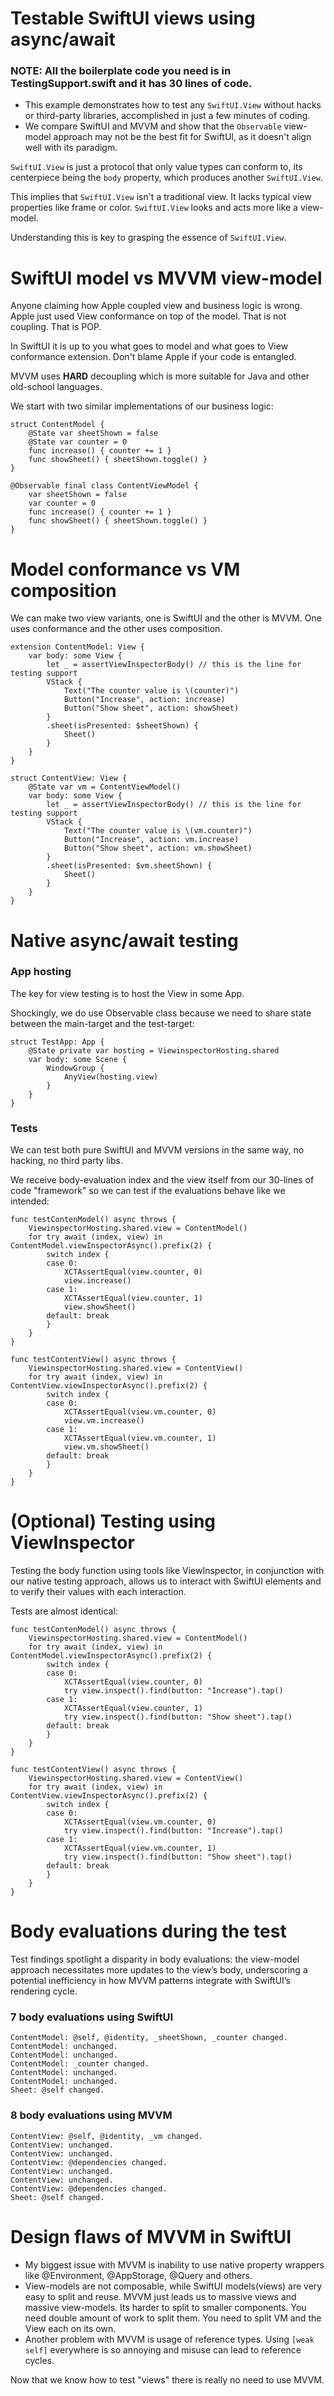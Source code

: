 # Testable SwiftUI views using async/await

### NOTE: All the boilerplate code you need is in TestingSupport.swift and it has 30 lines of code.

- This example demonstrates how to test any `SwiftUI.View` without hacks or third-party libraries, accomplished in just a few minutes of coding.
- We compare SwiftUI and MVVM and show that the `Observable` view-model approach may not be the best fit for SwiftUI, as it doesn't align well with its paradigm.

`SwiftUI.View` is just a protocol that only value types can conform to, its centerpiece being the `body` property, which produces another `SwiftUI.View`.

This implies that `SwiftUI.View` isn't a traditional view. It lacks typical view properties like frame or color. `SwiftUI.View` looks and acts more like a view-model.

Understanding this is key to grasping the essence of `SwiftUI.View`.

# SwiftUI model vs MVVM view-model

Anyone claiming how Apple coupled view and business logic is wrong. Apple just used View conformance on top of the model. That is not coupling. That is POP.

In SwiftUI it is up to you what goes to model and what goes to View conformance extension. Don't blame Apple if your code is entangled.

MVVM uses **HARD** decoupling which is more suitable for Java and other old-school languages.

We start with two similar implementations of our business logic:
```
struct ContentModel {
    @State var sheetShown = false
    @State var counter = 0
    func increase() { counter += 1 }
    func showSheet() { sheetShown.toggle() }
}

@Observable final class ContentViewModel {
    var sheetShown = false
    var counter = 0
    func increase() { counter += 1 }
    func showSheet() { sheetShown.toggle() }
}
```

# Model conformance vs VM composition

We can make two view variants, one is SwiftUI and the other is MVVM. One uses conformance and the other uses composition.
```
extension ContentModel: View {
    var body: some View {
        let _ = assertViewInspectorBody() // this is the line for testing support
        VStack {
            Text("The counter value is \(counter)")
            Button("Increase", action: increase)
            Button("Show sheet", action: showSheet)
        }
        .sheet(isPresented: $sheetShown) {
            Sheet()
        }
    }
}

struct ContentView: View {
    @State var vm = ContentViewModel()
    var body: some View {
        let _ = assertViewInspectorBody() // this is the line for testing support
        VStack {
            Text("The counter value is \(vm.counter)")
            Button("Increase", action: vm.increase)
            Button("Show sheet", action: vm.showSheet)
        }
        .sheet(isPresented: $vm.sheetShown) {
            Sheet()
        }
    }
}
```

# Native async/await testing

### App hosting

The key for view testing is to host the View in some App.

Shockingly, we do use Observable class because we need to share state between the main-target and the test-target:
```
struct TestApp: App {
    @State private var hosting = ViewinspectorHosting.shared
    var body: some Scene {
        WindowGroup {
            AnyView(hosting.view)
        }
    }
}
```

### Tests

We can test both pure SwiftUI and MVVM versions in the same way, no hacking, no third party libs.

We receive body-evaluation index and the view itself from our 30-lines of code "framework" so we can test if the evaluations behave like we intended:
```
func testContenModel() async throws {
    ViewinspectorHosting.shared.view = ContentModel()
    for try await (index, view) in ContentModel.viewInspectorAsync().prefix(2) {
        switch index {
        case 0:
            XCTAssertEqual(view.counter, 0)
            view.increase()
        case 1:
            XCTAssertEqual(view.counter, 1)
            view.showSheet()
        default: break
        }
    }
}

func testContentView() async throws {
    ViewinspectorHosting.shared.view = ContentView()
    for try await (index, view) in ContentView.viewInspectorAsync().prefix(2) {
        switch index {
        case 0:
            XCTAssertEqual(view.vm.counter, 0)
            view.vm.increase()
        case 1:
            XCTAssertEqual(view.vm.counter, 1)
            view.vm.showSheet()
        default: break
        }
    }
}
```

# (Optional) Testing using ViewInspector

Testing the body function using tools like ViewInspector, in conjunction with our native testing approach, allows us to interact with SwiftUI elements and to verify their values with each interaction.

Tests are almost identical:
```
func testContenModel() async throws {
    ViewinspectorHosting.shared.view = ContentModel()
    for try await (index, view) in ContentModel.viewInspectorAsync().prefix(2) {
        switch index {
        case 0:
            XCTAssertEqual(view.counter, 0)
            try view.inspect().find(button: "Increase").tap()
        case 1:
            XCTAssertEqual(view.counter, 1)
            try view.inspect().find(button: "Show sheet").tap()
        default: break
        }
    }
}

func testContentView() async throws {
    ViewinspectorHosting.shared.view = ContentView()
    for try await (index, view) in ContentView.viewInspectorAsync().prefix(2) {
        switch index {
        case 0:
            XCTAssertEqual(view.vm.counter, 0)
            try view.inspect().find(button: "Increase").tap()
        case 1:
            XCTAssertEqual(view.vm.counter, 1)
            try view.inspect().find(button: "Show sheet").tap()
        default: break
        }
    }
}
```

# Body evaluations during the test

Test findings spotlight a disparity in body evaluations: the view-model approach necessitates more updates to the view’s body, underscoring a potential inefficiency in how MVVM patterns integrate with SwiftUI’s rendering cycle.

### 7 body evaluations using SwiftUI
```
ContentModel: @self, @identity, _sheetShown, _counter changed.
ContentModel: unchanged.
ContentModel: unchanged.
ContentModel: _counter changed.
ContentModel: unchanged.
ContentModel: unchanged.
Sheet: @self changed.
```

### 8 body evaluations using MVVM
```
ContentView: @self, @identity, _vm changed.
ContentView: unchanged.
ContentView: unchanged.
ContentView: @dependencies changed.
ContentView: unchanged.
ContentView: unchanged.
ContentView: @dependencies changed.
Sheet: @self changed.
```

# Design flaws of MVVM in SwiftUI

- My biggest issue with MVVM is inability to use native property wrappers like @Environment, @AppStorage, @Query and others.
- View-models are not composable, while SwiftUI models(views) are very easy to split and reuse. MVVM just leads us to massive views and massive view-models. Its harder to split to smaller components. You need double amount of work to split them. You need to split VM and the View each on its own.
- Another problem with MVVM is usage of reference types. Using `[weak self]` everywhere is so annoying and misuse can lead to reference cycles.

Now that we know how to test "views" there is really no need to use MVVM.
